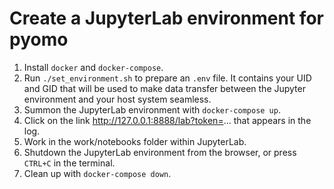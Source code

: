 # Create a JupyterLab environment for pyomo

1. Install `docker` and `docker-compose`.
2. Run `./set_environment.sh` to prepare an `.env` file. It contains your UID and GID that will be used to make data transfer between the Jupyter environment and your host system seamless.
3. Summon the JupyterLab environment with `docker-compose up`.
4. Click on the link http://127.0.0.1:8888/lab?token=... that appears in the log.
5. Work in the work/notebooks folder within JupyterLab.
6. Shutdown the JupyterLab environment from the browser, or press `CTRL+C` in the terminal.
7. Clean up with `docker-compose down`.
